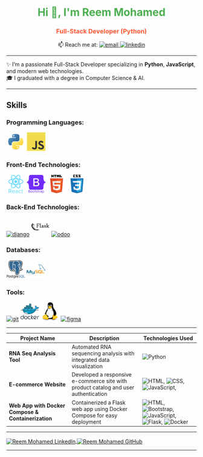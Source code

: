 <h1 align="center" style="color:#4CAF50;">Hi 👋, I'm Reem Mohamed</h1>
<h3 align="center" style="color:#FF5733;">Full-Stack Developer (Python)</h3>

<p align="center">
📫 Reach me at:  
<a href="mailto:reem74mohamed@gmail.com">
  <img src="https://img.shields.io/badge/-Email-0078D4?style=flat&logo=microsoft-outlook&logoColor=white" alt="email" height="30"/>
</a>  

<a href="https://www.linkedin.com/in/reem-mohamed-81" target="_blank">
  <img src="https://img.shields.io/badge/-LinkedIn-0077B5?style=flat&logo=linkedin&logoColor=white" alt="linkedin" height="30"/>
</a>

</p>

___________________________________________________________________________________________________________________________________________________________



✨ I’m a passionate Full-Stack Developer specializing in **Python**, **JavaScript**, and modern web technologies.  
🎓 I graduated with a degree in Computer Science & AI.  



___________________________________________________________________________________________________________________________________________________________



## Skills

### **Programming Languages:**
<p align="left">
  <a href="https://www.python.org" target="_blank"><img src="https://raw.githubusercontent.com/devicons/devicon/master/icons/python/python-original.svg" alt="python" width="50" height="50"/></a>
  <a href="https://developer.mozilla.org/en-US/docs/Web/JavaScript" target="_blank"><img src="https://raw.githubusercontent.com/devicons/devicon/master/icons/javascript/javascript-original.svg" alt="javascript" width="50" height="50"/></a>
</p>

### **Front-End Technologies:**
<p align="left">
  <a href="https://reactjs.org/" target="_blank"><img src="https://raw.githubusercontent.com/devicons/devicon/master/icons/react/react-original-wordmark.svg" alt="react" width="50" height="50"/></a>
  <a href="https://getbootstrap.com" target="_blank"><img src="https://raw.githubusercontent.com/devicons/devicon/master/icons/bootstrap/bootstrap-plain-wordmark.svg" alt="bootstrap" width="50" height="50"/></a>
  <a href="https://www.w3.org/html/" target="_blank"><img src="https://raw.githubusercontent.com/devicons/devicon/master/icons/html5/html5-original-wordmark.svg" alt="html5" width="50" height="50"/></a>
  <a href="https://www.w3schools.com/css/" target="_blank"><img src="https://raw.githubusercontent.com/devicons/devicon/master/icons/css3/css3-original-wordmark.svg" alt="css3" width="50" height="50"/></a>
</p>

### **Back-End Technologies:**
<p align="left">
  <a href="https://www.djangoproject.com/" target="_blank"><img src="https://cdn.worldvectorlogo.com/logos/django.svg" alt="django" width="50" height="50"/></a>
  <a href="https://flask.palletsprojects.com/" target="_blank"><img src="https://raw.githubusercontent.com/devicons/devicon/master/icons/flask/flask-original-wordmark.svg" alt="flask" width="50" height="50"/></a>
  <a href="https://www.odoo.com/" target="_blank"><img src="https://www.odoo.com/web/image/website.page/2fe717f7f9a2a8e2a9c7c25d9c6b9600.png" alt="odoo" width="50" height="50"/></a>
</p>


### **Databases:**
<p align="left">
  <a href="https://www.postgresql.org" target="_blank"><img src="https://raw.githubusercontent.com/devicons/devicon/master/icons/postgresql/postgresql-original-wordmark.svg" alt="postgresql" width="50" height="50"/></a>
  <a href="https://www.mysql.com/" target="_blank"><img src="https://raw.githubusercontent.com/devicons/devicon/master/icons/mysql/mysql-original-wordmark.svg" alt="mysql" width="50" height="50"/></a>
</p>

### **Tools:**
<p align="left">
  <a href="https://git-scm.com/" target="_blank"><img src="https://www.vectorlogo.zone/logos/git-scm/git-scm-icon.svg" alt="git" width="50" height="50"/></a>
  <a href="https://www.docker.com/" target="_blank"><img src="https://raw.githubusercontent.com/devicons/devicon/master/icons/docker/docker-original-wordmark.svg" alt="docker" width="50" height="50"/></a>
  <a href="https://www.linux.org/" target="_blank"><img src="https://raw.githubusercontent.com/devicons/devicon/master/icons/linux/linux-original.svg" alt="linux" width="50" height="50"/></a>
  <a href="https://www.figma.com/" target="_blank"><img src="https://www.vectorlogo.zone/logos/figma/figma-icon.svg" alt="figma" width="50" height="50"/></a>
</p>




___________________________________________________________________________________________________________________________________________________________




| Project Name                | Description                                                       | Technologies Used                                                        |
| --------------------------- | ----------------------------------------------------------------- | ------------------------------------------------------------------------ |
| **RNA Seq Analysis Tool**    | Automated RNA sequencing analysis with integrated data visualization | ![Python](https://img.shields.io/badge/-Python-3776AB?style=flat&logo=python&logoColor=white) |
| **E-commerce Website**     | Developed a responsive e-commerce site with product catalog and user authentication | ![HTML](https://img.shields.io/badge/-HTML5-E34F26?style=flat&logo=html5&logoColor=white), ![CSS](https://img.shields.io/badge/-CSS3-1572B6?style=flat&logo=css3&logoColor=white), ![JavaScript](https://img.shields.io/badge/-JavaScript-F7DF1E?style=flat&logo=javascript&logoColor=black),|
| **Web App with Docker Compose & Containerization** | Containerized a Flask web app using Docker Compose for easy deployment | ![HTML](https://img.shields.io/badge/-HTML5-E34F26?style=flat&logo=html5&logoColor=white), ![Bootstrap](https://img.shields.io/badge/-Bootstrap-563D7C?style=flat&logo=bootstrap&logoColor=white), ![JavaScript](https://img.shields.io/badge/-JavaScript-F7DF1E?style=flat&logo=javascript&logoColor=black), ![Flask](https://img.shields.io/badge/-Flask-000000?style=flat&logo=flask&logoColor=white), ![Docker](https://img.shields.io/badge/-Docker-2496ED?style=flat&logo=docker&logoColor=white) |




___________________________________________________________________________________________________________________________________________________________



<p align="left">
  <a href="https://www.linkedin.com/in/reem-mohamed-81" target="blank">
    <img align="center" src="https://raw.githubusercontent.com/rahuldkjain/github-profile-readme-generator/master/src/images/icons/Social/linked-in-alt.svg" alt="Reem Mohamed LinkedIn" height="30" width="40" />
  </a>
  <a href="https://github.com/reemmohamed74" target="blank">
    <img align="center" src="https://raw.githubusercontent.com/rahuldkjain/github-profile-readme-generator/master/src/images/icons/Social/github.svg" alt="Reem Mohamed GitHub" height="30" width="40" />
  </a>
</p>

___________________________________________________________________________________________________________________________________________________________
